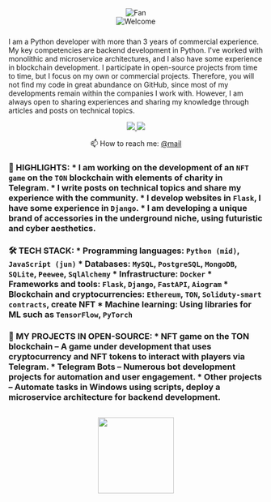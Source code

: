 <div align="center">
<img src="https://github.com/fnky/fnky/raw/fnky/img/fan-1.gif" alt="Fan" align="center">
</div>

<div align="center">
<img src="https://github.com/fnky/fnky/raw/fnky/img/welcome-fire.gif" alt="Welcome" align="center">
</div>
 

### 
I am a Python developer with more than 3 years of commercial experience. My key competencies are backend development in Python. I've worked with monolithic and microservice architectures, and I also have some experience in blockchain development. I participate in open-source projects from time to time, but I focus on my own or commercial projects. Therefore, you will not find my code in great abundance on GitHub, since most of my developments remain within the companies I work with. However, I am always open to sharing experiences and sharing my knowledge through articles and posts on technical topics.





<p align='center'>
   <a href="https://www.linkedin.com/in/algorithmalchemy/">
       <img src="https://img.shields.io/badge/linkedin-%230077B5.svg?&style=for-the-badge&logo=linkedin&logoColor=white"/>
   </a>
   <a href="https://t.me/joinchat/SpqRPBFo_sM6qm05">
       <img src="https://img.shields.io/badge/Telegram-2CA5E0?style=for-the-badge&logo=telegram&logoColor=white"/>
   </a>
<p align='center'>
   📫 How to reach me: <a href='mailto:moon_shadow@cyberfear.com'>@mail</a>
</p>



### 🔑 HIGHLIGHTS: * I am working on the development of an `NFT game` on the `TON` blockchain with elements of charity in Telegram. * I write posts on technical topics and share my experience with the community. * I develop websites in `Flask`, I have some experience in `Django`. * I am developing a unique brand of accessories in the underground niche, using futuristic and cyber aesthetics. 

### 🛠 TECH STACK: * Programming languages: `Python (mid)`, `JavaScript (jun)` * Databases: `MySQL`, `PostgreSQL`, `MongoDB`, `SQLite`, `Peewee`, `SqlAlchemy` * Infrastructure: `Docker` * Frameworks and tools: `Flask`, `Django`, `FastAPI`, `Aiogram` * Blockchain and cryptocurrencies: `Ethereum`, `TON`, `Soliduty-smart contracts`, create NFT * Machine learning: Using libraries for ML such as `TensorFlow`, `PyTorch`

### 💼 MY PROJECTS IN OPEN-SOURCE: * NFT game on the TON blockchain – A game under development that uses cryptocurrency and NFT tokens to interact with players via Telegram. * Telegram Bots – Numerous bot development projects for automation and user engagement. * Other projects – Automate tasks in Windows using scripts, deploy a microservice architecture for backend development.







<div align="center" style="margin: 30px 0">
   <a href="https://github.com/algorithmalchemy/github-profile-views-counter">
       <img width="150px" src="https://komarev.com/ghpvc/?username=algorithmalchemy&colorп=DE002D">
   </a>
</div>
